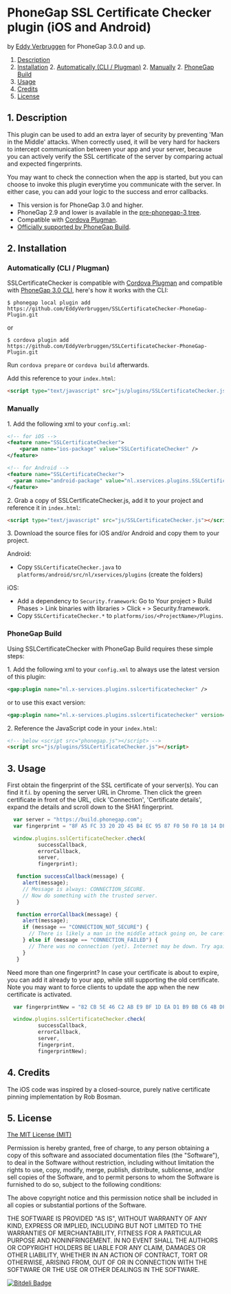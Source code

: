 # PhoneGap SSL Certificate Checker plugin (iOS and Android)

by [Eddy Verbruggen](http://www.x-services.nl)
for PhoneGap 3.0.0 and up.


1. [Description](https://github.com/EddyVerbruggen/SSLCertificateChecker-PhoneGap-Plugin#1-description)
2. [Installation](https://github.com/EddyVerbruggen/SSLCertificateChecker-PhoneGap-Plugin#2-installation)
	2. [Automatically (CLI / Plugman)](https://github.com/EddyVerbruggen/SSLCertificateChecker-PhoneGap-Plugin#automatically-cli--plugman)
	2. [Manually](https://github.com/EddyVerbruggen/SSLCertificateChecker-PhoneGap-Plugin#manually)
	2. [PhoneGap Build](https://github.com/EddyVerbruggen/SSLCertificateChecker-PhoneGap-Plugin#phonegap-build)
3. [Usage](https://github.com/EddyVerbruggen/SSLCertificateChecker-PhoneGap-Plugin#3-usage)
4. [Credits](https://github.com/EddyVerbruggen/SSLCertificateChecker-PhoneGap-Plugin#4-credits)
5. [License](https://github.com/EddyVerbruggen/SSLCertificateChecker-PhoneGap-Plugin#5-license)

## 1. Description

This plugin can be used to add an extra layer of security by preventing 'Man in the Middle' attacks.
When correctly used, it will be very hard for hackers to intercept communication between your app and your server,
because you can actively verify the SSL certificate of the server by comparing actual and expected fingerprints.

You may want to check the connection when the app is started, but you can choose to invoke this plugin
everytime you communicate with the server. In either case, you can add your logic to the success and error callbacks.

* This version is for PhoneGap 3.0 and higher.
* PhoneGap 2.9 and lower is available in the [pre-phonegap-3 tree](https://github.com/EddyVerbruggen/SSLCertificateChecker-PhoneGap-Plugin/tree/pre-phonegap-3).
* Compatible with [Cordova Plugman](https://github.com/apache/cordova-plugman).
* [Officially supported by PhoneGap Build](https://build.phonegap.com/plugins).

## 2. Installation

### Automatically (CLI / Plugman)
SSLCertificateChecker is compatible with [Cordova Plugman](https://github.com/apache/cordova-plugman) and compatible with [PhoneGap 3.0 CLI](http://docs.phonegap.com/en/3.0.0/guide_cli_index.md.html#The%20Command-line%20Interface_add_features), here's how it works with the CLI:

```
$ phonegap local plugin add https://github.com/EddyVerbruggen/SSLCertificateChecker-PhoneGap-Plugin.git
```
or
```
$ cordova plugin add https://github.com/EddyVerbruggen/SSLCertificateChecker-PhoneGap-Plugin.git
```
Run `cordova prepare` or `cordova build` afterwards.

Add this reference to your `index.html`:
```html
<script type="text/javascript" src="js/plugins/SSLCertificateChecker.js"></script>
```

### Manually

1\. Add the following xml to your `config.xml`:
```xml
<!-- for iOS -->
<feature name="SSLCertificateChecker">
	<param name="ios-package" value="SSLCertificateChecker" />
</feature>
```

```xml
<!-- for Android -->
<feature name="SSLCertificateChecker">
  <param name="android-package" value="nl.xservices.plugins.SSLCertificateChecker" />
</feature>
```

2\. Grab a copy of SSLCertificateChecker.js, add it to your project and reference it in `index.html`:
```html
<script type="text/javascript" src="js/SSLCertificateChecker.js"></script>
```

3\. Download the source files for iOS and/or Android and copy them to your project.

Android:
- Copy `SSLCertificateChecker.java` to `platforms/android/src/nl/xservices/plugins` (create the folders)

iOS:
- Add a dependency to `Security.framework`: Go to Your project > Build Phases > Link binaries with libraries > Click `+` > Security.framework.
- Copy `SSLCertificateChecker.*` to `platforms/ios/<ProjectName>/Plugins`.


### PhoneGap Build

Using SSLCertificateChecker with PhoneGap Build requires these simple steps:

1\. Add the following xml to your `config.xml` to always use the latest version of this plugin:
```xml
<gap:plugin name="nl.x-services.plugins.sslcertificatechecker" />
```
or to use this exact version:
```xml
<gap:plugin name="nl.x-services.plugins.sslcertificatechecker" version="3.0" />
```

2\. Reference the JavaScript code in your `index.html`:
```html
<!-- below <script src="phonegap.js"></script> -->
<script src="js/plugins/SSLCertificateChecker.js"></script>
```

## 3. Usage

First obtain the fingerprint of the SSL certificate of your server(s).
You can find it f.i. by opening the server URL in Chrome. Then click the green certificate in front of the URL, click 'Connection',
'Certificate details', expand the details and scroll down to the SHA1 fingerprint.

```javascript
  var server = "https://build.phonegap.com";
  var fingerprint = "8F A5 FC 33 20 2D 45 B4 EC 95 87 F0 50 F0 18 14 DF 98 50 64"; // valid until sep 2014

  window.plugins.sslCertificateChecker.check(
          successCallback,
          errorCallback,
          server,
          fingerprint);

   function successCallback(message) {
     alert(message);
     // Message is always: CONNECTION_SECURE.
     // Now do something with the trusted server.
   }

   function errorCallback(message) {
     alert(message);
     if (message == "CONNECTION_NOT_SECURE") {
       // There is likely a man in the middle attack going on, be careful!
     } else if (message == "CONNECTION_FAILED") {
       // There was no connection (yet). Internet may be down. Try again (a few times) after a little timeout.
     }
   }
```

Need more than one fingerprint? In case your certificate is about to expire, you can add it already to your app, while still supporting the old certificate.
Note you may want to force clients to update the app when the new certificate is activated.
```javascript
  var fingerprintNew = "82 CB 5E 46 C2 AB E9 BF 1D EA D1 B9 BB C6 4B DF 25 2A 34 3F";

  window.plugins.sslCertificateChecker.check(
          successCallback,
          errorCallback,
          server,
          fingerprint,
          fingerprintNew);
```


## 4. Credits
The iOS code was inspired by a closed-source, purely native certificate pinning implementation by Rob Bosman.


## 5. License

[The MIT License (MIT)](http://www.opensource.org/licenses/mit-license.html)

Permission is hereby granted, free of charge, to any person obtaining a copy
of this software and associated documentation files (the "Software"), to deal
in the Software without restriction, including without limitation the rights
to use, copy, modify, merge, publish, distribute, sublicense, and/or sell
copies of the Software, and to permit persons to whom the Software is
furnished to do so, subject to the following conditions:

The above copyright notice and this permission notice shall be included in
all copies or substantial portions of the Software.

THE SOFTWARE IS PROVIDED "AS IS", WITHOUT WARRANTY OF ANY KIND, EXPRESS OR
IMPLIED, INCLUDING BUT NOT LIMITED TO THE WARRANTIES OF MERCHANTABILITY,
FITNESS FOR A PARTICULAR PURPOSE AND NONINFRINGEMENT. IN NO EVENT SHALL THE
AUTHORS OR COPYRIGHT HOLDERS BE LIABLE FOR ANY CLAIM, DAMAGES OR OTHER
LIABILITY, WHETHER IN AN ACTION OF CONTRACT, TORT OR OTHERWISE, ARISING FROM,
OUT OF OR IN CONNECTION WITH THE SOFTWARE OR THE USE OR OTHER DEALINGS IN
THE SOFTWARE.


[![Bitdeli Badge](https://d2weczhvl823v0.cloudfront.net/EddyVerbruggen/sslcertificatechecker-phonegap-plugin/trend.png)](https://bitdeli.com/free "Bitdeli Badge")


